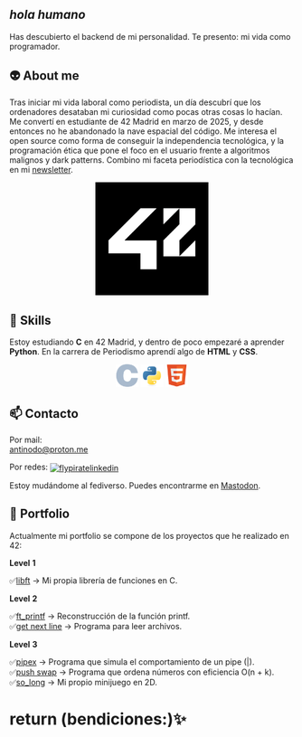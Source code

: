 ## _hola humano_

Has descubierto el backend de mi personalidad. Te presento: mi vida como programador. 

## 👽️ About me

Tras iniciar mi vida laboral como periodista, un día descubrí que los ordenadores desataban mi curiosidad como pocas otras cosas lo hacían. Me convertí en estudiante de 42 Madrid en marzo de 2025, y desde entonces no he abandonado la nave espacial del código. Me interesa el open source como forma de conseguir la independencia tecnológica, y la programación ética que pone el foco en el usuario frente a algoritmos malignos y dark patterns. Combino mi faceta periodística con la tecnológica en mi <a href="https://antinodo.substack.com" target="_blank" rel="noopener noreferrer">newsletter</a>.

<div align="center">
   <a href="https://profile.intra.42.fr/users/albegar2">
  <img src="./42logo.png" alt="flypirate42" width="200" height="200" />
   </a>
</div>

## 📝 Skills

Estoy estudiando __C__ en 42 Madrid, y dentro de poco empezaré a aprender __Python__. En la carrera de Periodismo aprendí algo de __HTML__ y __CSS__. 
<div align="center">
<img src="https://github.com/devicons/devicon/blob/master/icons/c/c-original.svg" alt="c" width="40" height="40"/>
<img src="https://github.com/devicons/devicon/blob/master/icons/python/python-original.svg" alt="python" width="40" height="40"/>
<img src="https://github.com/devicons/devicon/blob/master/icons/html5/html5-original.svg" alt="html" width="40" height="40"/>
</div>

## 📫 Contacto  
Por mail:  
antinodo@proton.me  

Por redes:
<a href="https://linkedin.com/in/flypirate" target="blank"><img align="center" src="https://raw.githubusercontent.com/rahuldkjain/github-profile-readme-generator/master/src/images/icons/Social/linked-in-alt.svg" alt="flypiratelinkedin" height="30" width="40" /></a>  

Estoy mudándome al fediverso. Puedes encontrarme en [Mastodon](https://masto.es/@vladberto). 

## 🎨 Portfolio
Actualmente mi portfolio se compone de los proyectos que he realizado en 42:  

__Level__ __1__  

✅[libft](https://github.com/flypirate/libft) -> Mi propia librería de funciones en C.  

__Level__ __2__  

✅[ft_printf](https://github.com/flypirate/ft_printf) -> Reconstrucción de la función printf.  
✅[get next line](https://github.com/flypirate/getnextline) -> Programa para leer archivos.  

__Level__ __3__  

✅[pipex](https://github.com/flypirate/pipex) -> Programa que simula el comportamiento de un pipe (|).  
✅[push swap](https://github.com/flypirate/pushswap) -> Programa que ordena números con eficiencia O(n + k).  
✅[so_long](https://github.com/flypirate/so_long) -> Mi propio minijuego en 2D.  

# return (bendiciones:)✨
